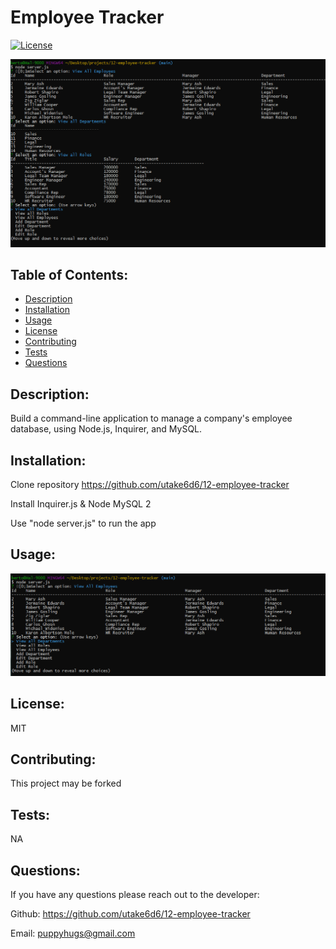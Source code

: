 <!-- User Story:
AS A business owner
I WANT to be able to view and manage the departments, roles, and employees in my company
SO THAT I can organize and plan my business -->

<!-- Acceptance Criteria:
GIVEN a command-line application that accepts user input
WHEN I start the application
THEN I am presented with the following options: view all departments, view all roles, view all employees, add a department, add a role, add an employee, and update an employee role
WHEN I choose to view all departments
THEN I am presented with a formatted table showing department names and department ids
WHEN I choose to view all roles
THEN I am presented with the job title, role id, the department that role belongs to, and the salary for that role
WHEN I choose to view all employees
THEN I am presented with a formatted table showing employee data, including employee ids, first names, last names, job titles, departments, salaries, and managers that the employees report to
WHEN I choose to add a department
THEN I am prompted to enter the name of the department and that department is added to the database
WHEN I choose to add a role
THEN I am prompted to enter the name, salary, and department for the role and that role is added to the database
WHEN I choose to add an employee
THEN I am prompted to enter the employee’s first name, last name, role, and manager and that employee is added to the database
WHEN I choose to update an employee role
THEN I am prompted to select an employee to update and their new role and this information is updated in the database  -->

<!-- schema should contain the following three tables:

Department -
id: INT PRIMARY KEY
name: VARCHAR(30) to hold department name

Role -
id: INT PRIMARY KEY
title: VARCHAR(30) to hold role title
salary: DECIMAL to hold role salary
department_id: INT to hold reference to department role belongs to

Employee -
id: INT PRIMARY KEY
first_name: VARCHAR(30) to hold employee first name
last_name: VARCHAR(30) to hold employee last name
role_id: INT to hold reference to employee role
manager_id: INT to hold reference to another employee that is manager of the current employee. This field may be null if the employee has no manager. -->

<!-- ***********
You may want to use a separate file containing functions for performing specific SQL queries you'll need to use. A constructor function or class could be helpful for organizing these. You may also want to include a seeds.sql file to pre-populate your database. This will make the development of individual features much easier. -->

<!-- **_ Bonus _**
See if you can add some additional functionality to your application, such as the ability to:

Update employee managers.

View employees by manager.

View employees by department.

Delete departments, roles, and employees.

View the total utilized budget of a department—i.e., the combined salaries of all employees in that department. -->

# Employee Tracker

[![License](https://img.shields.io/badge/License-MIT-blue.svg)](https://lbesson.mit-license.org/)

![Usage](assets/img/EmpTrkr_open.png)

## Table of Contents:

- [Description](#description)
- [Installation](#installation)
- [Usage](#usage)
- [License](#license)
- [Contributing](#contributing)
- [Tests](#tests)
- [Questions](#questions)

## Description:

Build a command-line application to manage a company's employee database, using Node.js, Inquirer, and MySQL.

## Installation:

Clone repository https://github.com/utake6d6/12-employee-tracker

Install Inquirer.js & Node MySQL 2

Use "node server.js" to run the app

## Usage:

![Usage](assets/img/EmpTrkr_pic.png)

## License:

MIT

## Contributing:

This project may be forked

## Tests:

NA

## Questions:

If you have any questions please reach out to the developer:

Github: <https://github.com/utake6d6/12-employee-tracker>

Email: <puppyhugs@gmail.com>
